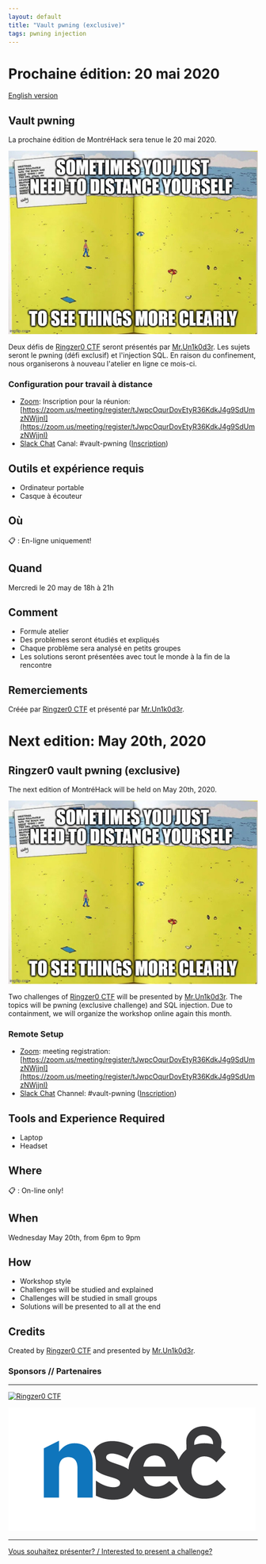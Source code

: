 ```yaml
---
layout: default
title: "Vault pwning (exclusive)"
tags: pwning injection
---
```


# Prochaine édition: 20 mai 2020

[English version](#english)

## Vault pwning

La prochaine édition de MontréHack sera tenue le 20 mai 2020.

![vault-pwning](/images/2020-05_vault-pwning.png)

Deux défis de [Ringzer0 CTF](https://ringzer0ctf.com/) seront présentés par [Mr.Un1k0d3r](https://twitter.com/MrUn1k0d3r). Les sujets seront le pwning (défi exclusif) et l'injection SQL.
En raison du confinement, nous organiserons à nouveau l'atelier en ligne ce mois-ci.

### Configuration pour travail à distance

* [Zoom](https://zoom.us/download): Inscription pour la réunion: [https://zoom.us/meeting/register/tJwpcOqurDovEtyR36KdkJ4g9SdUmzNWjjnI](https://zoom.us/meeting/register/tJwpcOqurDovEtyR36KdkJ4g9SdUmzNWjjnI)
* [Slack Chat](https://montrehack.slack.com/) Canal: #vault-pwning ([Inscription](https://montrehack-slack-signup.herokuapp.com/))

## Outils et expérience requis

* Ordinateur portable
* Casque à écouteur

## Où

:clipboard: : En-ligne uniquement!

## Quand

Mercredi le 20 may de 18h à 21h

## Comment
 
* Formule atelier
* Des problèmes seront étudiés et expliqués
* Chaque problème sera analysé en petits groupes
* Les solutions seront présentées avec tout le monde à la fin de la rencontre

## Remerciements

Créée par [Ringzer0 CTF](https://ringzer0ctf.com/) et présenté par [Mr.Un1k0d3r](https://twitter.com/MrUn1k0d3r).

<a id="english"></a>

# Next edition: May 20th, 2020

## Ringzer0 vault pwning (exclusive)

The next edition of MontréHack will be held on May 20th, 2020.

![vault-pwning](/images/2020-05_vault-pwning.png)

Two challenges of [Ringzer0 CTF](https://ringzer0ctf.com/) will be presented by [Mr.Un1k0d3r](https://twitter.com/MrUn1k0d3r). The topics will be pwning (exclusive challenge) and SQL injection.
Due to containment, we will organize the workshop online again this month.

### Remote Setup

* [Zoom](https://zoom.us/download): meeting registration: [https://zoom.us/meeting/register/tJwpcOqurDovEtyR36KdkJ4g9SdUmzNWjjnI](https://zoom.us/meeting/register/tJwpcOqurDovEtyR36KdkJ4g9SdUmzNWjjnI)
* [Slack Chat](https://montrehack.slack.com/) Channel: #vault-pwning ([Inscription](https://montrehack-slack-signup.herokuapp.com/))

## Tools and Experience Required

* Laptop
* Headset

## Where

:clipboard: : On-line only!

## When

Wednesday May 20th, from 6pm to 9pm

## How

* Workshop style
* Challenges will be studied and explained
* Challenges will be studied in small groups
* Solutions will be presented to all at the end

## Credits

Created by [Ringzer0 CTF](https://ringzer0ctf.com/) and presented by [Mr.Un1k0d3r](https://twitter.com/MrUn1k0d3r).

### Sponsors // Partenaires

<hr/>

[![Ringzer0 CTF](https://ringzer0ctf.com/images/logo.png)](https://ringzer0ctf.com)

[![NorthSec](/images/nsec_logo.png)](https://nsec.io/)

<hr/>

[Vous souhaitez présenter? / Interested to present a challenge?](https://github.com/montrehack/montrehack.github.com/wiki/Present-at-Montrehack)
